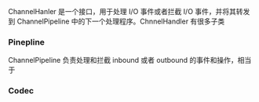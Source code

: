 ChannelHanler 是一个接口，用于处理 I/O 事件或者拦截 I/O 事件，并将其转发到 ChannelPipeline 中的下一个处理程序。ChnnelHandler 有很多子类


### Pinepline

ChannelPipeline 负责处理和拦截 inbound 或者 outbound 的事件和操作，相当于

### Codec